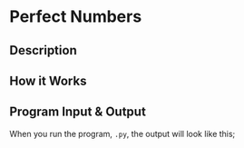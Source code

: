 # Perfect Numbers

## Description

## How it Works

## Program Input & Output

When you run the program, `.py`, the output will look like this;

```
```